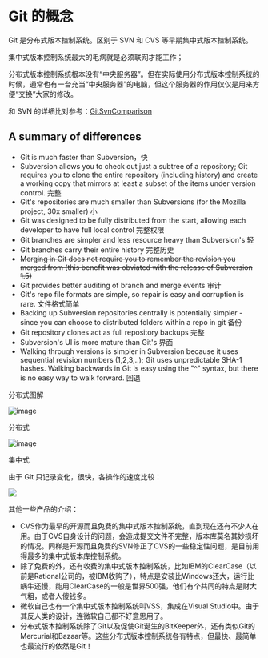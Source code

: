 # Git 的概念

Git 是分布式版本控制系统。区别于 SVN 和 CVS 等早期集中式版本控制系统。

集中式版本控制系统最大的毛病就是必须联网才能工作；

分布式版本控制系统根本没有“中央服务器”。但在实际使用分布式版本控制系统的时候，通常也有一台充当“中央服务器”的电脑，但这个服务器的作用仅仅是用来方便“交换”大家的修改。

和 SVN 的详细比对参考：[GitSvnComparison](https://git.wiki.kernel.org/index.php/GitSvnComparsion)

## A summary of differences

- Git is much faster than Subversion，快
- Subversion allows you to check out just a subtree of a repository; Git requires you to clone the entire repository (including history) and create a working copy that mirrors at least a subset of the items under version control. 完整
- Git's repositories are much smaller than Subversions (for the Mozilla project, 30x smaller) 小
- Git was designed to be fully distributed from the start, allowing each developer to have full local control 完整权限
- Git branches are simpler and less resource heavy than Subversion's 轻
- Git branches carry their entire history 完整历史
- ~~Merging in Git does not require you to remember the revision you merged from (this benefit was obviated with the release of Subversion 1.5)~~
- Git provides better auditing of branch and merge events 审计
- Git's repo file formats are simple, so repair is easy and corruption is rare. 文件格式简单
- Backing up Subversion repositories centrally is potentially simpler - since you can choose to distributed folders within a repo in git 备份
- Git repository clones act as full repository backups 完整
- Subversion's UI is more mature than Git's 界面
- Walking through versions is simpler in Subversion because it uses sequential revision numbers (1,2,3,..); Git uses unpredictable SHA-1 hashes. Walking backwards in Git is easy using the "^" syntax, but there is no easy way to walk forward. 回退

分布式图解

![image](https://camo.githubusercontent.com/f66237df6febc060096bbc44ac137be244a9091b/687474703a2f2f6769742d73636d2e636f6d2f666967757265732f3138333333666967303130332d746e2e706e67)

分布式

![image](https://camo.githubusercontent.com/cad4b8f5fe2d8793c00c268749db09272e12c660/687474703a2f2f6769742d73636d2e636f6d2f666967757265732f3138333333666967303130322d746e2e706e67)

集中式

由于 Git 只记录变化，很快，各操作的速度比较：

![](http://image.uczzd.cn/3832218279799585721.jpeg?id=0&from=export&width=720)

其他一些产品的介绍：

- CVS作为最早的开源而且免费的集中式版本控制系统，直到现在还有不少人在用。由于CVS自身设计的问题，会造成提交文件不完整，版本库莫名其妙损坏的情况。同样是开源而且免费的SVN修正了CVS的一些稳定性问题，是目前用得最多的集中式版本库控制系统。
- 除了免费的外，还有收费的集中式版本控制系统，比如IBM的ClearCase（以前是Rational公司的，被IBM收购了），特点是安装比Windows还大，运行比蜗牛还慢，能用ClearCase的一般是世界500强，他们有个共同的特点是财大气粗，或者人傻钱多。
- 微软自己也有一个集中式版本控制系统叫VSS，集成在Visual Studio中。由于其反人类的设计，连微软自己都不好意思用了。
- 分布式版本控制系统除了Git以及促使Git诞生的BitKeeper外，还有类似Git的Mercurial和Bazaar等。这些分布式版本控制系统各有特点，但最快、最简单也最流行的依然是Git！

